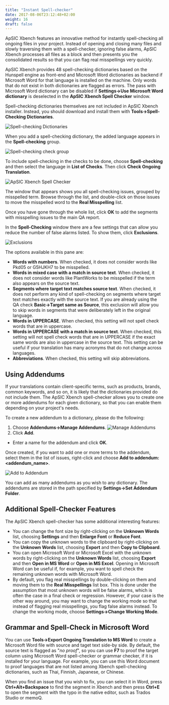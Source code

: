 ```yaml
---
title: "Instant Spell-checker"
date: 2017-08-06T23:12:48+02:00
weight: 16
draft: false
---
```


ApSIC Xbench features an innovative method for instantly spell-checking
all ongoing files in your project. Instead of opening and closing 
many files and slowly traversing them with a spell-checker, ignoring false 
alarms, ApSIC Xbench processes all files as a block and then presents 
you the consolidated results so that you can flag real misspellings very 
quickly.

ApSIC Xbench provides 48 spell-checking dictionaries based on the 
Hunspell engine as front-end and Microsoft Word dictionaries as backend 
if Microsoft Word for that language is installed on the machine. Only 
words that do not exist in both dictionaries are flagged as errors.
The pass with Microsoft Word dictionary can be disabled if **Settings->Use 
Microsoft Word dictionary** is deselected in the **ApSIC Xbench Spell Checker**
window.

Spell-checking dictionaries themselves are not included in ApSIC Xbench installer.
Instead, you should download and install them with **Tools->Spell-Checking Dictionaries**.

![Spell-checking Dictionaries](/user-guide/dialog-spell-checking-dictionaries.jpg)

When you add a spell-checking dictionary, the added language appears in the 
**Spell-checking** group.

![Spell-checking check group](/user-guide/dialog-main-window-qa-tab-spell-checking.jpg)

To include spell-checking in the checks to be done, choose **Spell-checking** and
then select the language in **List of Checks**. Then click 
**Check Ongoing Translation**.

![ApSIC Xbench Spell Checker](/user-guide/dialog-apsic-xbench-spell-checker.jpg)

The window that appears shows you all spell-checking issues, grouped by 
misspelled term. Browse through the list, and double-click on those 
issues to move the misspelled word to the **Real Misspelling** list.

Once you have gone through the whole list, click **OK** to add the segments 
with misspelling issues to the main QA report.

In the **Spell-Checking** window there are a few settings that can allow you 
reduce the number of false alarms listed. To show them, click **Exclusions**.

![Exclusions](/user-guide/dialog-exclusions.jpg)

The options available in this pane are:

*	**Words with numbers**. When checked, it does not consider words 
	like Pkd05 or G5HJKH7 to be misspelled.
*	**Words in mixed case with a match in source text**. When checked, 
	it does not consider words like PlantWorks to be misspelled if the 
	term also appears on the source text.
*	**Segments where target text matches source text**. When checked, it 
	does not perform any kind of spell-checking on segments where 
	target text matches exactly with the source text. If you are already 
	using the QA check **Basic->Target same as Source**, this exclusion 
	will allow you to skip words in segments that were deliberately left in 
	the original language. 
*	**Words in UPPERCASE**. When checked, this setting will not spell 
	check words that are in uppercase. 
*	**Words in UPPERCASE with a match in source text**. When 
	checked, this setting will not spell check words that are in 
	UPPERCASE if the exact same words are also in uppercase in the 
	source text. This setting can be useful if your translation has many 
	acronyms that do not change across languages. 
*	**Abbreviations**. When checked, this setting will skip abbreviations.

## Using Addendums 

If your translations contain client-specific terms, such as products, 
brands, common keywords, and so on, it is likely that the dictionaries 
provided do not include them. The ApSIC Xbench spell-checker allows 
you to create one or more addendums for each given dictionary, so that 
you can enable them depending on your project's needs.

To create a new addendum to a dictionary, please do the following:

1.	Choose **Addendums->Manage Addendums**.
![Manage Addendums](/user-guide/dialog-manage-addendums.jpg)
2.	Click **Add**.
+	Enter a name for the addendum and click **OK**.

Once created, if you want to add one or more terms to the addendum, 
select them in the list of issues, right-click and choose 
**Add to addendum: \<addendum_name>**.

![Add to Addendum](/user-guide/dialog-add-to-addendum.jpg)

You can add as many addendums as you wish to any dictionary.
The addendums are stored in the path specified by 
**Settings->Set Addendum Folder**.

## Additional Spell-Checker Features

The ApSIC Xbench spell-checker has some additional interesting 
features:

*	You can change the font size by right-clicking on the 
	**Unknown Words** list, choosing **Settings** and then 
	**Enlarge Font** or **Reduce Font**.
*	You can copy the unknown words to the clipboard by right-clicking 
	on the **Unknown Words** list, choosing **Export** and then 
	**Copy to Clipboard**.
*	You can open Microsoft Word or Microsoft Excel with the unknown 
	words by right-clicking on the **Unknown Words** list, choosing 
	**Export** and then **Open in MS Word** or **Open in MS Excel**. Opening 
	in Microsoft Word can be useful if, for example, you want to spell 
	check the remaining unknown words with Microsoft Word.
*	By default, you flag real misspellings by double-clicking on them and 
	moving them to the **Real Misspellings** list box. This is done under 
	the assumption that most unknown words will be false alarms, which 
	is often the case in a final check or regression. However, if your case 
	is the other way around, you may want to change the working mode 
	so that instead of flagging real misspellings, you flag false alarms 
	instead. To change the working mode, choose **Settings->Change Working Mode**.

## Grammar and Spell-Check  in Microsoft Word

You can use **Tools->Export Ongoing Translation to MS Word** to 
create a Microsoft Word file with source and taget text side-by side.
By default, the source text is flagged as "*no proof*", so you can use 
**F7** to  proof the target column using Microsoft Word spell-checker or grammar 
checker, if it is installed for your language. For example, you can use this 
Word document to proof languages that are not listed among Xbench 
spell-checking dictionaries, such as Thai, Finnish, Japanese, or Chinese.

When you find an issue that you wish to fix, you can select it in Word, 
press **Ctrl+Alt+Backspace** to find the segment in Xbench and then press 
**Ctrl+E** to open the segment with the typo in the native editor, such as 
Trados Studio or memoQ.